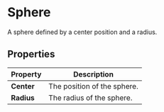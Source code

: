 # Sphere

A sphere defined by a center position and a radius.

## Properties

| **Property** | **Description**             |
| ------------ | --------------------------- |
| **Center**   | The position of the sphere. |
| **Radius**   | The radius of the sphere.   |